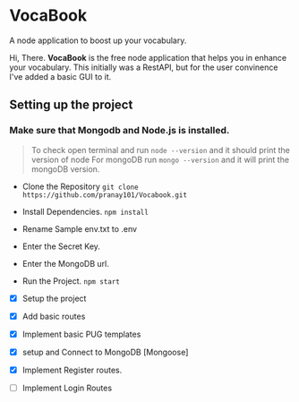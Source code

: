 # VocaBook
A node application to boost up your vocabulary.



Hi, There.  **VocaBook** is the free node application that helps you in enhance your vocabulary. This initially was a RestAPI, but for the user convinence I've  added a basic GUI to it.



## Setting up the project

### Make sure that Mongodb and  Node.js is installed.
> To check open terminal and run `node --version` and it should print the version of node
> For mongoDB run `mongo --version` and it will print the mongoDB version.

 * Clone the Repository 
	`git clone https://github.com/pranay101/Vocabook.git`
 
 * Install Dependencies.
 `npm install `
 
 * Rename Sample env.txt to .env
 * Enter the Secret Key.
 * Enter the MongoDB url.
 * Run  the Project.
 `npm start`
	


 - [X] Setup the project
 - [X] Add basic routes
 - [X] Implement basic PUG templates
 - [X] setup and Connect to MongoDB [Mongoose]
 - [X] Implement Register routes.
 - [ ] Implement Login Routes 

 